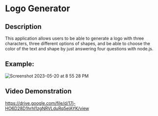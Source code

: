 # Logo Generator
## Description
This application allows users to be able to generate a logo with three characters, three different options of shapes, and be able to choose the color of the text and shape by just answering four questions with node.js.

## Example:
![Screenshot 2023-05-20 at 8 55 28 PM](https://github.com/ZmCoder2/logo-generator/assets/126508376/65181370-40b8-4a34-8a67-1f58025d32d7)

## Video Demonstration
https://drive.google.com/file/d/17j-HO6D28D1hrhl1zgNRVLduRq5elAYK/view
